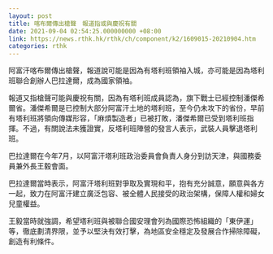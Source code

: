 ```yaml
---
layout: post
title: 喀布爾傳出槍聲　報道指或與慶祝有關
date: 2021-09-04 02:54:25.000000000 +08:00
link: https://news.rthk.hk/rthk/ch/component/k2/1609015-20210904.htm
categories: rthk
---
```


阿富汗喀布爾傳出槍聲，報道說可能是因為有塔利班領袖入城，亦可能是因為塔利班聯合創辦人巴拉達爾，成為國家領袖。

報道又指槍聲可能與慶祝有關，因為有塔利班成員認為，旗下戰士已經控制潘傑希爾省。潘傑希爾是已控制大部分阿富汗土地的塔利班，至今仍未攻下的省份，早前有塔利班將領向傳媒形容，「麻煩製造者」已被打敗，潘傑希爾已受到塔利班指揮。不過，有關說法未獲證實，反塔利班陣營的發言人表示，武裝人員擊退塔利班。

巴拉達爾在今年7月，以阿富汗塔利班政治委員會負責人身分到訪天津，與國務委員兼外長王毅會面。

巴拉達爾當時表示，阿富汗塔利班對爭取及實現和平，抱有充分誠意，願意與各方一起，致力在阿富汗建立廣泛包容、被全體人民接受的政治架構，保障人權和婦女兒童權益。

王毅當時就強調，希望塔利班與被聯合國安理會列為國際恐怖組織的「東伊運」等，徹底劃清界限，並予以堅決有效打擊，為地區安全穩定及發展合作掃除障礙，創造有利條件。

